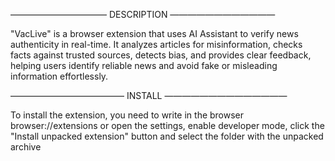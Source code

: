 ——————————— DESCRIPTION ————————————

"VacLive" is a browser extension that uses AI Assistant to verify news authenticity in real-time. It analyzes articles for misinformation, checks facts against trusted sources, detects bias, and provides clear feedback, helping users identify reliable news and avoid fake or misleading information effortlessly.

————————————— INSTALL ——————————————

To install the extension, you need to write in the browser browser://extensions or open the settings, enable developer mode, click the "Install unpacked extension" button and select the folder with the unpacked archive

